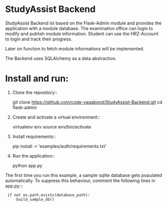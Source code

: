 # StudyAssist Backend #

StudyAssist Backend ist based on the Flask-Admin module and provides the application with a module database. The examination office can login to modify and publish module information. Student can use the HRZ-Account to login and track their progress.

Later on function to fetch module informations will be implemented. 

The Backend uses SQLAlchemy as a data abstraction.

# Install and run:

1. Clone the repository::

     git clone https://github.com/code-vagabond/StudyAssist-Backend.git
     cd flask-admin

2. Create and activate a virtual environment::

     virtualenv env
     source env/bin/activate

3. Install requirements::

     pip install -r 'examples/auth/requirements.txt'

4. Run the application::

     python app.py

The first time you run this example, a sample sqlite database gets populated automatically. To suppress this behaviour,
comment the following lines in app.py:::

     if not os.path.exists(database_path):
         build_sample_db()
